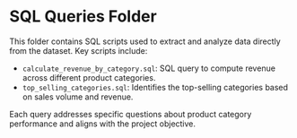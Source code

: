 # SQL Queries Folder

This folder contains SQL scripts used to extract and analyze data directly from the dataset. Key scripts include:
- `calculate_revenue_by_category.sql`: SQL query to compute revenue across different product categories.
- `top_selling_categories.sql`: Identifies the top-selling categories based on sales volume and revenue.

Each query addresses specific questions about product category performance and aligns with the project objective.
